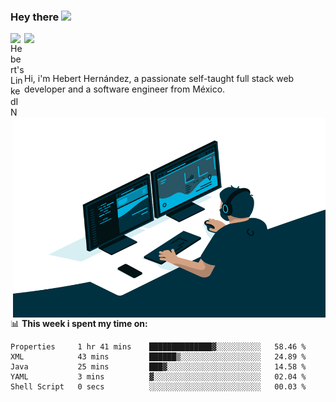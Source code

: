 ### Hey there <img src="https://media.giphy.com/media/hvRJCLFzcasrR4ia7z/giphy.gif" width="25px">
<a href="https://www.linkedin.com/in/evertcode/" target="_blank">
  <img align="left" alt="Hebert's LinkedIN" width="22px" src="https://raw.githubusercontent.com/peterthehan/peterthehan/master/assets/linkedin.svg" />
</a>

![](https://visitor-badge.glitch.me/badge?page_id=evertcode.evertcode)

<br />

Hi, i'm Hebert Hernández, a passionate self-taught full stack web developer and a software engineer from México.

<img align="right" alt="GIF" src="https://github.com/evertcode/evertcode/blob/master/code.gif?raw=true" width="500" height="320" />

📊 **This week i spent my time on:**

<!--START_SECTION:waka-->

```text
Properties     1 hr 41 mins    ██████████████▓░░░░░░░░░░   58.46 %
XML            43 mins         ██████▒░░░░░░░░░░░░░░░░░░   24.89 %
Java           25 mins         ███▓░░░░░░░░░░░░░░░░░░░░░   14.58 %
YAML           3 mins          ▓░░░░░░░░░░░░░░░░░░░░░░░░   02.04 %
Shell Script   0 secs          ░░░░░░░░░░░░░░░░░░░░░░░░░   00.03 %
```

<!--END_SECTION:waka-->
